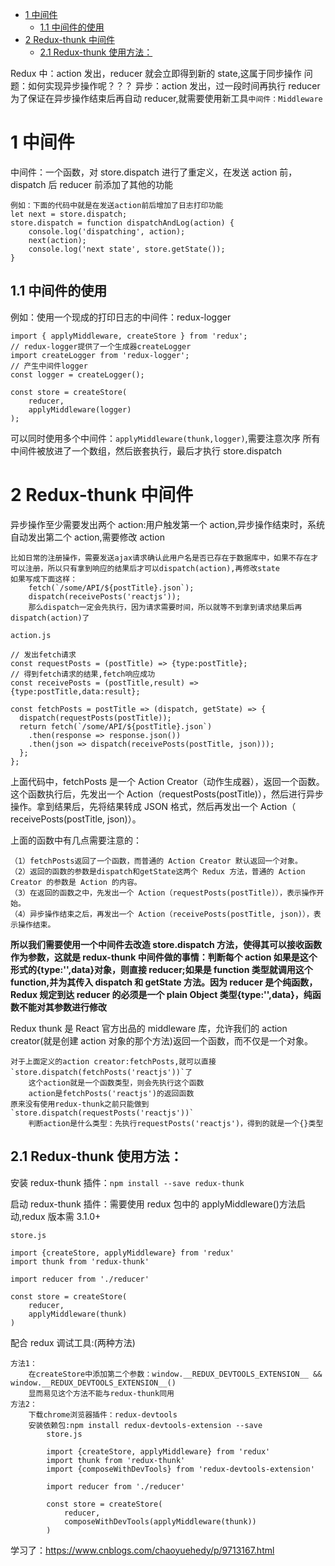 <!-- TOC -->

- [1 中间件](#1-中间件)
  - [1.1 中间件的使用](#11-中间件的使用)
- [2 Redux-thunk 中间件](#2-redux-thunk-中间件)
  - [2.1 Redux-thunk 使用方法：](#21-redux-thunk-使用方法)

<!-- /TOC -->

Redux 中：action 发出，reducer 就会立即得到新的 state,这属于同步操作
问题：如何实现异步操作呢？？？ 异步：action 发出，过一段时间再执行 reducer
为了保证在异步操作结束后再自动 reducer,就需要使用新工具`中间件：Middleware`

# 1 中间件

中间件：一个函数，对 store.dispatch 进行了重定义，在发送 action 前，dispatch 后 reducer 前添加了其他的功能

    例如：下面的代码中就是在发送action前后增加了日志打印功能
    let next = store.dispatch;
    store.dispatch = function dispatchAndLog(action) {
        console.log('dispatching', action);
        next(action);
        console.log('next state', store.getState());
    }

## 1.1 中间件的使用

例如：使用一个现成的打印日志的中间件：redux-logger

    import { applyMiddleware, createStore } from 'redux';
    // redux-logger提供了一个生成器createLogger
    import createLogger from 'redux-logger';
    // 产生中间件logger
    const logger = createLogger();

    const store = createStore(
        reducer,
        applyMiddleware(logger)
    );

可以同时使用多个中间件：`applyMiddleware(thunk,logger)`,需要注意次序
所有中间件被放进了一个数组，然后嵌套执行，最后才执行 store.dispatch

# 2 Redux-thunk 中间件

异步操作至少需要发出两个 action:用户触发第一个 action,异步操作结束时，系统自动发出第二个 action,需要修改 action

    比如日常的注册操作，需要发送ajax请求确认此用户名是否已存在于数据库中，如果不存在才可以注册，所以只有拿到响应的结果后才可以dispatch(action),再修改state
    如果写成下面这样：
        fetch(`/some/API/${postTitle}.json`);
        dispatch(receivePosts('reactjs'));
        那么dispatch一定会先执行，因为请求需要时间，所以就等不到拿到请求结果后再dispatch(action)了

```
action.js

// 发出fetch请求
const requestPosts = (postTitle) => {type:postTitle};
// 得到fetch请求的结果,fetch响应成功
const receivePosts = (postTitle,result) => {type:postTitle,data:result};

const fetchPosts = postTitle => (dispatch, getState) => {
  dispatch(requestPosts(postTitle));
  return fetch(`/some/API/${postTitle}.json`)
    .then(response => response.json())
    .then(json => dispatch(receivePosts(postTitle, json)));
  };
};
```

上面代码中，fetchPosts 是一个 Action Creator（动作生成器），返回一个函数。这个函数执行后，先发出一个 Action（requestPosts(postTitle)），然后进行异步操作。拿到结果后，先将结果转成 JSON 格式，然后再发出一个 Action（ receivePosts(postTitle, json)）。

上面的函数中有几点需要注意的：

    （1）fetchPosts返回了一个函数，而普通的 Action Creator 默认返回一个对象。
    （2）返回的函数的参数是dispatch和getState这两个 Redux 方法，普通的 Action Creator 的参数是 Action 的内容。
    （3）在返回的函数之中，先发出一个 Action（requestPosts(postTitle)），表示操作开始。
    （4）异步操作结束之后，再发出一个 Action（receivePosts(postTitle, json)），表示操作结束。

**所以我们需要使用一个中间件去改造 store.dispatch 方法，使得其可以接收函数作为参数，这就是 redux-thunk 中间件做的事情：判断每个 action 如果是这个形式的{type:'',data}对象，则直接 reducer;如果是 function 类型就调用这个 function,并为其传入 dispatch 和 getState 方法。因为 reducer 是个纯函数，Redux 规定到达 reducer 的必须是一个 plain Object 类型{type:'',data}，纯函数不能对其参数进行修改**

Redux thunk 是 React 官方出品的 middleware 库，允许我们的 action creator(就是创建 action 对象的那个方法)返回一个函数，而不仅是一个对象。

    对于上面定义的action creator:fetchPosts,就可以直接`store.dispatch(fetchPosts('reactjs'))`了
        这个action就是一个函数类型，则会先执行这个函数
        action是fetchPosts('reactjs')的返回函数
    原来没有使用redux-thunk之前只能做到`store.dispatch(requestPosts('reactjs'))`
        判断action是什么类型：先执行requestPosts('reactjs')，得到的就是一个{}类型

## 2.1 Redux-thunk 使用方法：

安装 redux-thunk 插件：`npm install --save redux-thunk`

启动 redux-thunk 插件：需要使用 redux 包中的 applyMiddleware()方法启动,redux 版本需 3.1.0+

```
store.js

import {createStore, applyMiddleware} from 'redux'
import thunk from 'redux-thunk'

import reducer from './reducer'

const store = createStore(
    reducer,
    applyMiddleware(thunk)
)
```

配合 redux 调试工具:(两种方法)

    方法1：
        在createStore中添加第二个参数：window.__REDUX_DEVTOOLS_EXTENSION__ && window.__REDUX_DEVTOOLS_EXTENSION__()
        显而易见这个方法不能与redux-thunk同用
    方法2：
        下载chrome浏览器插件：redux-devtools
        安装依赖包:npm install redux-devtools-extension --save
            store.js

            import {createStore, applyMiddleware} from 'redux'
            import thunk from 'redux-thunk'
            import {composeWithDevTools} from 'redux-devtools-extension'

            import reducer from './reducer'

            const store = createStore(
                reducer,
                composeWithDevTools(applyMiddleware(thunk))
            )

学习了：https://www.cnblogs.com/chaoyuehedy/p/9713167.html
